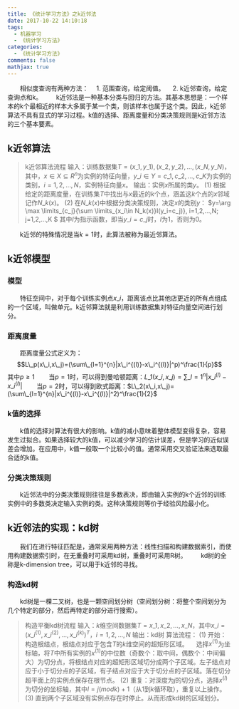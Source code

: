 ```yaml
---
title: 《统计学习方法》之k近邻法
date: 2017-10-22 14:10:18
tags:
  - 机器学习
  - 《统计学习方法》
categories:
  - 《统计学习方法》
comments: false
mathjax: true
---
```


&emsp;&emsp;相似度查询有两种方法：
&emsp;1. 范围查询，给定阈值。
&emsp;2. k近邻查询，给定查询点和k。
&emsp;&emsp;k近邻法是一种基本分类与回归的方法。其基本思想是：一个样本的k个最相近的样本大多属于某一个类，则该样本也属于这个类。因此，k近邻算法不具有显式的学习过程。k值的选择、距离度量和分类决策规则是k近邻方法的三个基本要素。

## k近邻算法
> k近邻算法流程
> 输入：训练数据集$T={(x\_1,y\_1),(x\_2,y\_2),…,(x\_N,y\_N)}$，其中，$x \in X \subseteq R^n$为实例的特征向量，$y\_i\in Y={c\_1,c\_2,…,c\_K}$为实例的类别，$i=1,2,…,N$，实例特征向量$x$。
> 输出：实例$x$所属的类$y$。
> (1) 根据给定的距离度量，在训练集$T$中找出与$x$最近的$k$个点，涵盖这$k$个点的$x$邻域记作$N\_k(x)$。
> (2) 在$N\_k(x)$中根据分类决策规则，决定$x$的类别$y$：
> $y=\arg \max \limits\_{c\_j}\{\sum \limits\_{x\_i\in N\_k(x)}I(y\_i=c\_j)\}, i=1,2,…,N; j=1,2,…,K $
> 其中$I$为指示函数，即当$y\_i=c\_j$时，$I$为1，否则为0。

&emsp;&emsp;k近邻的特殊情况是当$k=1$时，此算法被称为最近邻算法。

## k近邻模型
### 模型
&emsp;&emsp;特征空间中，对于每个训练实例点$x\_i$，距离该点比其他店更近的所有点组成的一个区域，叫做单元。k近邻算法就是利用训练数据集对特征向量空间进行划分。

### 距离度量
&emsp;&emsp;距离度量公式定义为：
$$L\_p(x\_i,x\_j)=(\sum\_{l=1}^{n}|x\_i^{(l)}-x\_i^{(l)}|^p)^\frac{1}{p}$$
其中$p\geq 1$
&emsp;&emsp;当$p=1$时，可以得到曼哈顿距离：$L\_1(x\_i,x\_j)=\sum\_{l=1}^{n}|x\_i^{(l)}-x\_i^{(l)}|$
&emsp;&emsp;当$p=2$时，可以得到欧式距离：$L\_2(x\_i,x\_j)=(\sum\_{l=1}^{n}|x\_i^{(l)}-x\_i^{(l)}|^2)^\frac{1}{2}$

### k值的选择
&emsp;&emsp;k值的选择对算法有很大的影响。k值的减小意味着整体模型变得复杂，容易发生过拟合。如果选择较大的k值，可以减少学习的估计误差，但是学习的近似误差会增加。在应用中，k值一般取一个比较小的值。通常采用交叉验证法来选取最合适的k值。

### 分类决策规则
&emsp;&emsp;k近邻法中的分类决策规则往往是多数表决，即由输入实例的k个近邻的训练实例中的多数类决定输入实例的类。这种决策规则等价于经验风险最小化。

## k近邻法的实现：kd树
&emsp;&emsp;我们在进行特征匹配是，通常采用两种方法：线性扫描和构建数据索引，而使用构建数据索引时，在无重叠时可采用kd树，重叠时可采用R树。
&emsp;&emsp;kd树的全称是k-dimension tree，可以用于k近邻的寻找。

### 构造kd树
&emsp;&emsp;kd树是一棵二叉树，也是一颗空间划分树（空间划分树：将整个空间划分为几个特定的部分，然后再特定的部分进行搜索）。
> 构造平衡kd树流程
输入：$k$维空间数据集$T={x\_1,x\_2,…,x\_N}$，其中$x\_i=(x\_i^{(1)},x\_i^{(2)},…,x\_i^{(k)})^T，i=1,2,…,N$
输出：kd树
算法流程：
(1) 开始：构造根结点，根结点对应于包含$T$的$k$维空间的超矩形区域。
&emsp;选择$x^{(1)}$为坐标轴，将$T$中所有实例的$x^{(1)}$的中位数（奇数个：取中间，偶数个：中间偏大）为切分点，将根结点对应的超矩形区域切分成两个子区域。左子结点对应于小于切分点的子区域，有子结点对应于大于切分点的子区域。落在切分超平面上的实例点保存在根节点。
(2) 重复：对深度为$j$的切分点，选择$x^{(l)}$为切分的坐标轴，其中$l=j(modk)+1$（从1到$k$循环取），重复以上操作。
(3) 直到两个子区域没有实例点存在时停止。从而形成kd树的区域划分。



